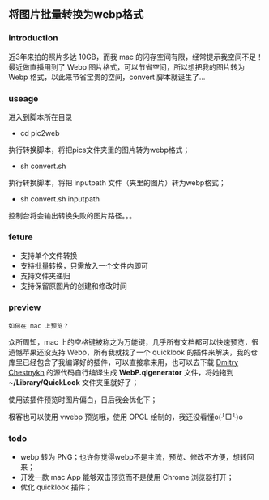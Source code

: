 ## 将图片批量转换为webp格式

### introduction

近3年来拍的照片多达 10GB，而我 mac 的闪存空间有限，经常提示我空间不足！最近做直播用到了 Webp 图片格式，可以节省空间，所以想把我的图片转为 Webp 格式，以此来节省宝贵的空间，convert 脚本就诞生了...

### useage

进入到脚本所在目录

- cd pic2web

执行转换脚本，将把pics文件夹里的图片转为webp格式；

- sh convert.sh

执行转换脚本，将把 inputpath 文件（夹里的图片）转为webp格式；

- sh convert.sh inputpath

控制台将会输出转换失败的图片路径。。。

### feture

- 支持单个文件转换
- 支持批量转换，只需放入一个文件内即可
- 支持文件夹递归
- 支持保留原图片的创建和修改时间

### preview

`如何在 mac 上预览？`

众所周知，mac 上的空格键被称之为万能键，几乎所有文档都可以快速预览，很遗憾苹果还没支持 Webp，所有我就找了一个 quicklook 的插件来解决，我的仓库里已经包含了我编译好的插件，可以直接拿来用，也可以去下载 [Dmitry Chestnykh](https://github.com/dchest/webp-quicklook) 的源代码自行编译生成 **WebP.qlgenerator** 文件，将她拖到 **~/Library/QuickLook** 文件夹里就好了；

使用该插件预览时图片偏白，日后我会优化下；

极客也可以使用 vwebp 预览哦，使用 OPGL 绘制的，我还没看懂o(╯□╰)o

### todo

- webp 转为 PNG；也许你觉得webp不是主流，预览、修改不方便，想转回来；
- 开发一款 mac App 能够双击预览而不是使用 Chrome 浏览器打开；
- 优化 quicklook 插件；
